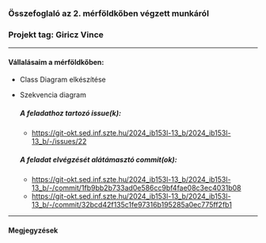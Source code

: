 ### Összefoglaló az 2. mérföldkőben végzett munkáról

### Projekt tag: Giricz Vince

___

#### Vállalásaim a mérföldkőben: 

 - Class Diagram elkészítése
 - Szekvencia diagram

    ##### A feladathoz tartozó issue(k):

     - https://git-okt.sed.inf.szte.hu/2024_ib153l-13_b/2024_ib153l-13_b/-/issues/22

    ##### A feladat elvégzését alátámasztó commit(ok):

     - https://git-okt.sed.inf.szte.hu/2024_ib153l-13_b/2024_ib153l-13_b/-/commit/1fb9bb2b733ad0e586cc9bf4fae08c3ec4031b08
     - https://git-okt.sed.inf.szte.hu/2024_ib153l-13_b/2024_ib153l-13_b/-/commit/32bcd42f135c1fe97316b195285a0ec775ff2fb1

___

#### Megjegyzések
